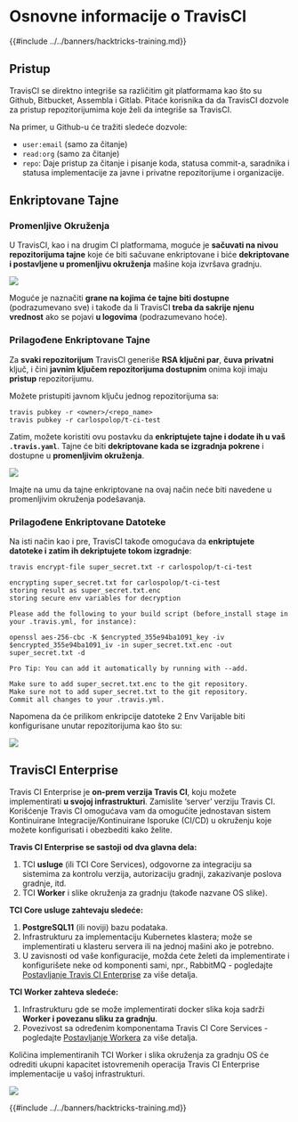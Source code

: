 # Osnovne informacije o TravisCI

{{#include ../../banners/hacktricks-training.md}}

## Pristup

TravisCI se direktno integriše sa različitim git platformama kao što su Github, Bitbucket, Assembla i Gitlab. Pitaće korisnika da da TravisCI dozvole za pristup repozitorijumima koje želi da integriše sa TravisCI.

Na primer, u Github-u će tražiti sledeće dozvole:

- `user:email` (samo za čitanje)
- `read:org` (samo za čitanje)
- `repo`: Daje pristup za čitanje i pisanje koda, statusa commit-a, saradnika i statusa implementacije za javne i privatne repozitorijume i organizacije.

## Enkriptovane Tajne

### Promenljive Okruženja

U TravisCI, kao i na drugim CI platformama, moguće je **sačuvati na nivou repozitorijuma tajne** koje će biti sačuvane enkriptovane i biće **dekriptovane i postavljene u promenljivu okruženja** mašine koja izvršava gradnju.

![](<../../images/image (203).png>)

Moguće je naznačiti **grane na kojima će tajne biti dostupne** (podrazumevano sve) i takođe da li TravisCI **treba da sakrije njenu vrednost** ako se pojavi **u logovima** (podrazumevano hoće).

### Prilagođene Enkriptovane Tajne

Za **svaki repozitorijum** TravisCI generiše **RSA ključni par**, **čuva** **privatni** ključ, i čini **javnim ključem repozitorijuma dostupnim** onima koji imaju **pristup** repozitorijumu.

Možete pristupiti javnom ključu jednog repozitorijuma sa:
```
travis pubkey -r <owner>/<repo_name>
travis pubkey -r carlospolop/t-ci-test
```
Zatim, možete koristiti ovu postavku da **enkriptujete tajne i dodate ih u vaš `.travis.yaml`**. Tajne će biti **dekriptovane kada se izgradnja pokrene** i dostupne u **promenljivim okruženja**.

![](<../../images/image (139).png>)

Imajte na umu da tajne enkriptovane na ovaj način neće biti navedene u promenljivim okruženja podešavanja.

### Prilagođene Enkriptovane Datoteke

Na isti način kao i pre, TravisCI takođe omogućava da **enkriptujete datoteke i zatim ih dekriptujete tokom izgradnje**:
```
travis encrypt-file super_secret.txt -r carlospolop/t-ci-test

encrypting super_secret.txt for carlospolop/t-ci-test
storing result as super_secret.txt.enc
storing secure env variables for decryption

Please add the following to your build script (before_install stage in your .travis.yml, for instance):

openssl aes-256-cbc -K $encrypted_355e94ba1091_key -iv $encrypted_355e94ba1091_iv -in super_secret.txt.enc -out super_secret.txt -d

Pro Tip: You can add it automatically by running with --add.

Make sure to add super_secret.txt.enc to the git repository.
Make sure not to add super_secret.txt to the git repository.
Commit all changes to your .travis.yml.
```
Napomena da će prilikom enkripcije datoteke 2 Env Varijable biti konfigurisane unutar repozitorijuma kao što su:

![](<../../images/image (170).png>)

## TravisCI Enterprise

Travis CI Enterprise je **on-prem verzija Travis CI**, koju možete implementirati **u svojoj infrastrukturi**. Zamislite ‘server’ verziju Travis CI. Korišćenje Travis CI omogućava vam da omogućite jednostavan sistem Kontinuirane Integracije/Kontinuirane Isporuke (CI/CD) u okruženju koje možete konfigurisati i obezbediti kako želite.

**Travis CI Enterprise se sastoji od dva glavna dela:**

1. TCI **usluge** (ili TCI Core Services), odgovorne za integraciju sa sistemima za kontrolu verzija, autorizaciju gradnji, zakazivanje poslova gradnje, itd.
2. TCI **Worker** i slike okruženja za gradnju (takođe nazvane OS slike).

**TCI Core usluge zahtevaju sledeće:**

1. **PostgreSQL11** (ili noviji) bazu podataka.
2. Infrastrukturu za implementaciju Kubernetes klastera; može se implementirati u klasteru servera ili na jednoj mašini ako je potrebno.
3. U zavisnosti od vaše konfiguracije, možda ćete želeti da implementirate i konfigurišete neke od komponenti sami, npr., RabbitMQ - pogledajte [Postavljanje Travis CI Enterprise](https://docs.travis-ci.com/user/enterprise/tcie-3.x-setting-up-travis-ci-enterprise/) za više detalja.

**TCI Worker zahteva sledeće:**

1. Infrastrukturu gde se može implementirati docker slika koja sadrži **Worker i povezanu sliku za gradnju**.
2. Povezivost sa određenim komponentama Travis CI Core Services - pogledajte [Postavljanje Workera](https://docs.travis-ci.com/user/enterprise/setting-up-worker/) za više detalja.

Količina implementiranih TCI Worker i slika okruženja za gradnju OS će odrediti ukupni kapacitet istovremenih operacija Travis CI Enterprise implementacije u vašoj infrastrukturi.

![](<../../images/image (199).png>)

{{#include ../../banners/hacktricks-training.md}}
